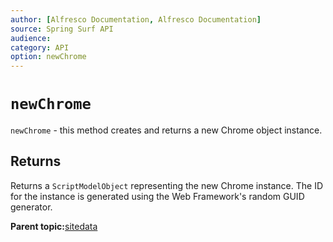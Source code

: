 ```yaml
---
author: [Alfresco Documentation, Alfresco Documentation]
source: Spring Surf API
audience: 
category: API
option: newChrome
---
```


# `newChrome`

`newChrome` - this method creates and returns a new Chrome object instance.

## Returns

Returns a `ScriptModelObject` representing the new Chrome instance. The ID for the instance is generated using the Web Framework's random GUID generator.

**Parent topic:**[sitedata](../references/APISurf-sitedata.md)


